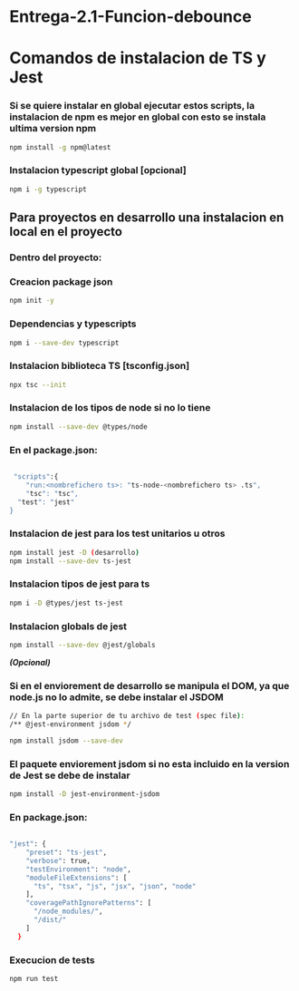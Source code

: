 # Entrega-2.1-Funcion-debounce

# Comandos de instalacion de TS y Jest

### Si se quiere instalar en global ejecutar estos scripts, la instalacion de npm es mejor en global con esto se instala ultima version npm 

```sh
npm install -g npm@latest
```

### Instalacion typescript global [opcional]

```sh
npm i -g typescript
```

## Para proyectos en desarrollo una instalacion en local en el proyecto

### Dentro del proyecto:
### Creacion  package json

```sh
npm init -y
```

### Dependencias y typescripts

```sh
npm i --save-dev typescript
```

### Instalacion biblioteca TS [tsconfig.json]

```sh
npx tsc --init 
```

### Instalacion de los tipos de node si no lo tiene

```sh
npm install --save-dev @types/node
```

### En el package.json:

```sh

 "scripts":{
	"run:<nombrefichero ts>: "ts-node-<nombrefichero ts> .ts",
	"tsc": "tsc",
  "test": "jest"
}

```

### Instalacion de jest para los test unitarios u otros

```sh
npm install jest -D (desarrollo)
npm install --save-dev ts-jest
```

### Instalacion tipos de jest para ts

```sh
npm i -D @types/jest ts-jest  
```

### Instalacion globals de jest

```sh
npm install --save-dev @jest/globals
```

***(Opcional)***
### Si en el enviorement de desarrollo se manipula el DOM, ya que node.js no lo admite, se debe instalar el JSDOM 
```sh
// En la parte superior de tu archivo de test (spec file):
/** @jest-environment jsdom */

npm install jsdom --save-dev

```

### El paquete enviorement jsdom si no esta incluido en la version de Jest se debe de instalar
```sh
npm install -D jest-environment-jsdom

```

### En package.json:

```sh

"jest": {
    "preset": "ts-jest",
    "verbose": true,
    "testEnvironment": "node",
    "moduleFileExtensions": [
      "ts", "tsx", "js", "jsx", "json", "node"
    ],
    "coveragePathIgnorePatterns": [
      "/node_modules/",
      "/dist/"
    ]
  }

```
### Execucion de tests

```sh
npm run test
```